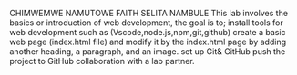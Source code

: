 CHIMWEMWE NAMUTOWE 
FAITH SELITA NAMBULE
This lab involves the basics or introduction of web development, the goal is to;
install tools for web development such as (Vscode,node.js,npm,git,github)
create a basic web page (index.html file) and modify it by the index.html page by adding another heading, a paragraph, and an
image.
set up Git& GitHub 
push the project to GitHub
collaboration with a lab partner.
